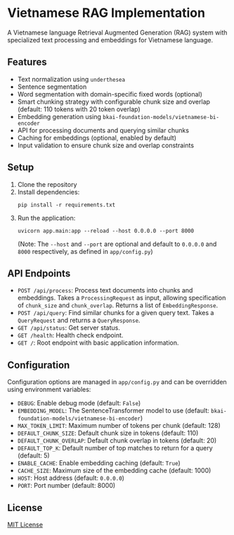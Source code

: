 # Vietnamese RAG Implementation

A Vietnamese language Retrieval Augmented Generation (RAG) system with specialized text processing and embeddings for Vietnamese language.

## Features

- Text normalization using `underthesea`
- Sentence segmentation
- Word segmentation with domain-specific fixed words (optional)
- Smart chunking strategy with configurable chunk size and overlap (default: 110 tokens with 20 token overlap)
- Embedding generation using `bkai-foundation-models/vietnamese-bi-encoder`
- API for processing documents and querying similar chunks
- Caching for embeddings (optional, enabled by default)
- Input validation to ensure chunk size and overlap constraints

## Setup

1. Clone the repository
2. Install dependencies:
   ```
   pip install -r requirements.txt
   ```
3. Run the application:
   ```
   uvicorn app.main:app --reload --host 0.0.0.0 --port 8000
   ```
   (Note: The `--host` and `--port` are optional and default to `0.0.0.0` and `8000` respectively, as defined in `app/config.py`)

## API Endpoints

- `POST /api/process`: Process text documents into chunks and embeddings.  Takes a `ProcessingRequest` as input, allowing specification of `chunk_size` and `chunk_overlap`. Returns a list of `EmbeddingResponse`.
- `POST /api/query`: Find similar chunks for a given query text. Takes a `QueryRequest` and returns a `QueryResponse`.
- `GET /api/status`:  Get server status.
- `GET /health`: Health check endpoint.
- `GET /`: Root endpoint with basic application information.

## Configuration

Configuration options are managed in `app/config.py` and can be overridden using environment variables:

- `DEBUG`: Enable debug mode (default: `False`)
- `EMBEDDING_MODEL`:  The SentenceTransformer model to use (default: `bkai-foundation-models/vietnamese-bi-encoder`)
- `MAX_TOKEN_LIMIT`: Maximum number of tokens per chunk (default: 128)
- `DEFAULT_CHUNK_SIZE`: Default chunk size in tokens (default: 110)
- `DEFAULT_CHUNK_OVERLAP`: Default chunk overlap in tokens (default: 20)
- `DEFAULT_TOP_K`: Default number of top matches to return for a query (default: 5)
- `ENABLE_CACHE`: Enable embedding caching (default: `True`)
- `CACHE_SIZE`: Maximum size of the embedding cache (default: 1000)
- `HOST`: Host address (default: `0.0.0.0`)
- `PORT`: Port number (default: 8000)

## License

[MIT License](LICENSE) 
